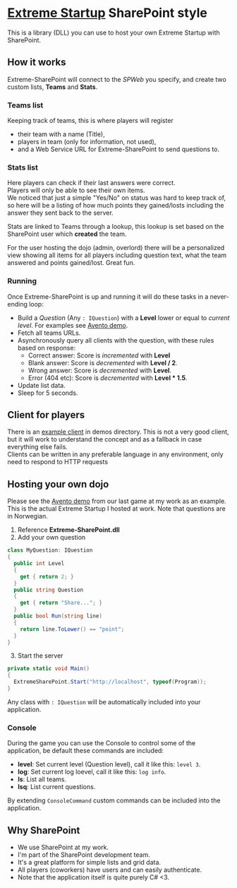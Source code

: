 # [Extreme Startup](https://github.com/rchatley/extreme_startup) SharePoint style

This is a library (DLL) you can use to host your own Extreme Startup with SharePoint.  

## How it works
Extreme-SharePoint will connect to the _SPWeb_ you specify, and create two custom lists, **Teams** and **Stats**.  
### Teams list
Keeping track of teams, this is where players will register

  * their team with a name (Title),
  * players in team (only for information, not used),
  * and a Web Service URL for Extreme-SharePoint to send questions to.

### Stats list

Here players can check if their last answers were correct.  
Players will only be able to see their own items.  
We noticed that just a simple "Yes/No" on status was hard to keep track of, so here will be a listing of how much points they gained/losts including the answer they sent back to the server.  

Stats are linked to Teams through a lookup, this lookup is set based on the SharePoint user which **created** the team.  

For the user hosting the dojo (admin, overlord) there will be a personalized view showing all items for all players including question text, what the team answered and points gained/lost. Great fun.

### Running
Once Extreme-SharePoint is up and running it will do these tasks in a never-ending loop:  

  * Build a _Question_ (Any `: IQuestion`) with a **Level** lower or equal to _current level_. For examples see [Avento demo](https://github.com/eirikb/extreme-sharepoint/tree/master/demo/Avento/Avento).
  * Fetch all teams URLs.
  * Asynchronously query all clients with the question, with these rules based on response:
    * Correct answer: Score is *incremented* with **Level**
    * Blank answer: Score is *decremented* with **Level / 2**.
    * Wrong answer: Score is *decremented* with **Level**.
    * Error (404 etc): Score is *decremented* with **Level * 1.5**.
  * Update list data.
  * Sleep for 5 seconds.

## Client for players
There is an [example client](https://github.com/eirikb/extreme-sharepoint/blob/master/demo/Client/Program.cs) in demos directory. This is not a very good client, but it will work to understand the concept and as a fallback in case everything else fails.  
Clients can be written in any preferable language in any environment, only need to respond to HTTP requests

## Hosting your own dojo

Please see the [Avento demo](https://github.com/eirikb/extreme-sharepoint/tree/master/demo/Avento/Avento) from our last game at my work as an example.  
This is the actual Extreme Startup I hosted at work. Note that questions are in Norwegian.

  1. Reference **Extreme-SharePoint.dll**
  2. Add your own question

```C#
class MyQuestion: IQuestion
{
  public int Level
  {
    get { return 2; }
  }
  public string Question
  {
    get { return "Share..."; }
  }
  public bool Run(string line)
  {
    return line.ToLower() == "point";
  }
}
```
  3. Start the server

```C#
private static void Main()
{
  ExtremeSharePoint.Start("http://localhost", typeof(Program));
}
```

Any class with `: IQuestion` will be automatically included into your application.

### Console
During the game you can use the Console to control some of the application, be default these commands are included:

  * **level**: Set current level (Question level), call it like this: `level 3`.
  * **log**: Set current log loevel, call it like this: `log info`.
  * **ls**: List all teams.
  * **lsq**: List current questions.

By extending `ConsoleCommand` custom commands can be included into the application.

## Why SharePoint
  * We use SharePoint at my work.
  * I'm part of the SharePoint development team.
  * It's a great platform for simple lists and grid data.
  * All players (coworkers) have users and can easily authenticate.
  * Note that the application itself is quite purely C# <3.
